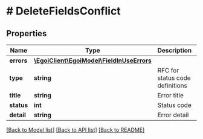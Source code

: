 # # DeleteFieldsConflict

## Properties

Name | Type | Description | Notes
------------ | ------------- | ------------- | -------------
**errors** | [**\EgoiClient\EgoiModel\FieldInUseErrors**](FieldInUseErrors.md) |  | [optional]
**type** | **string** | RFC for status code definitions | [optional]
**title** | **string** | Error title | [optional]
**status** | **int** | Status code | [optional]
**detail** | **string** | Error detail | [optional]

[[Back to Model list]](../../README.md#models) [[Back to API list]](../../README.md#endpoints) [[Back to README]](../../README.md)
